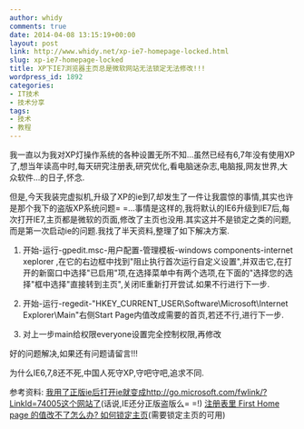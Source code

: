 ```yaml
---
author: whidy
comments: true
date: 2014-04-08 13:15:19+00:00
layout: post
link: http://www.whidy.net/xp-ie7-homepage-locked.html
slug: xp-ie7-homepage-locked
title: XP下IE7浏览器主页总是微软网站无法锁定无法修改!!!
wordpress_id: 1892
categories:
- IT技术
- 技术分享
tags:
- 技术
- 教程
---
```


我一直以为我对XP灯操作系统的各种设置无所不知...虽然已经有6,7年没有使用XP了,想当年读高中时,每天研究注册表,研究优化,看电脑迷杂志,电脑报,网友世界,大众软件...的日子,怀念.

但是,今天我装完虚拟机,升级了XP的ie到7,却发生了一件让我震惊的事情,其实也许是那个我下的盗版XP系统问题= =...事情是这样的,我将默认的IE6升级到IE7后,每次打开IE7,主页都是微软的页面,修改了主页也没用.其实这并不是锁定之类的问题,而是第一次启动ie的问题.我找了半天资料,整理了如下解决方案.



	
  1. 开始-运行-gpedit.msc-用户配置-管理模板-windows components-internet xeplorer ,在它的右边框中找到"阻止执行首次运行自定义设置",并双击它,在打开的新窗口中选择"已启用"项,在选择菜单中有两个选项,在下面的"选择您的选择"框中选择"直接转到主页",关闭IE重新打开尝试.如果不行进行下一步.

	
  2. 开始-运行-regedit-"HKEY_CURRENT_USER\Software\Microsoft\Internet Explorer\Main"右侧Start Page内值改成需要的首页,若还不行,进行下一步.

	
  3. 对上一步main给权限everyone设置完全控制权限,再修改


好的问题解决,如果还有问题请留言!!!

为什么IE6,7,8还不死,中国人死守XP,守吧守吧,追求不同.

参考资料:
[我用了正版ie后打开ie就变成http://go.microsoft.com/fwlink/?LinkId=74005这个网站了](http://zhidao.baidu.com/link?url=7bqEHps4rS9S2CCiRgi96lQeWLESt_iLX22EbM3ZqyXI1yjXuJS_XdQxkehhwKp8KxfCIRREqkRxw16b9wRH_a)(话说,IE还分正版盗版么= =!)
[注册表里 First Home page 的值改不了怎么办?
](http://zhidao.baidu.com/link?url=YxOuzSrAbqZz5PPnzuZASEbvixbBhYzF_KpAeBUaNgIp9WXlWd2-ktxuslg3OzYjUJMjZRwAYX8BkGULSpMP1q)[如何锁定主页](http://zhidao.baidu.com/link?url=4GfkKDiaCVxKfO4yGSrjseWSgYmMXVqBPvGRtkajscnqXZE1_2dfGWkzxRLZExbzRVzZm9-YWITp9_QPzwshAa)(需要锁定主页的可用)
